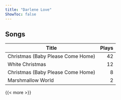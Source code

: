 ```yaml
---
title: "Darlene Love"
ShowToc: false
---
```


## Songs
Title | Plays 
----- | -----: 
Christmas (Baby Please Come Home) | 42
White Christmas | 12
Christmas (Baby Please Come Home) | 8
Marshmallow World | 2

{{< more >}}